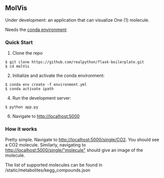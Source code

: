 ## MolVis

Under development: an application that can visualize One (1) molecule.

Needs the [conda environment](https://docs.conda.io/projects/conda/en/latest/user-guide/install/)
### Quick Start

1. Clone the repo
  ```
  $ git clone https://github.com/realpython/flask-boilerplate.git
  $ cd molVis
  ```

2. Initialize and activate the conda environment:
  ```
  $ conda env create -f environment.yml
  $ conda activate ipath
  ```

4. Run the development server:
  ```
  $ python app.py
  ```

6. Navigate to [http://localhost:5000](http://localhost:5000)

### How it works
Pretty simple. Navigate to [http://localhost:5000/single/CO2](http://localhost:5000/single/CO2). You should see a CO2 molecule.
Similarly, navigating to [http://localhost:5000/single/"molecule"](http://localhost:5000/single/"molecule") should give an image of the molecule.
  
The list of supported molecules can be found in /static/metabolites/kegg_compounds.json


